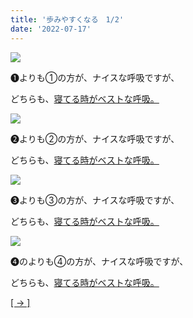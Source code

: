 ```yaml
---
title: '歩みやすくなる　1/2'
date: '2022-07-17'
---
```

![](/images/a_01_.jpg)

➊よりも①の方が、ナイスな呼吸ですが、

どちらも、[寝てる時がベストな呼吸。]()

![](/images/a_02_.jpg)

➋よりも②の方が、ナイスな呼吸ですが、

どちらも、[寝てる時がベストな呼吸。]()

![](/images/a_03_.jpg)

➌よりも③の方が、ナイスな呼吸ですが、

どちらも、[寝てる時がベストな呼吸。]()

![](/images/a_04_.jpg)

➍のよりも④の方が、ナイスな呼吸ですが、

どちらも、[寝てる時がベストな呼吸。]()

[[ → ]](/posts/05)
